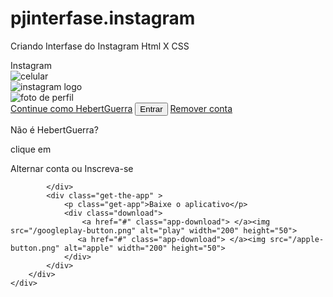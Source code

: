 # pjinterfase.instagram
Criando Interfase do Instagram Html X CSS
<!DOCTYPE html>
<html lang="PT">
<head>
    <meta charset="UTF-8">
    <meta name="viewport" content="width=device-width, initial-scale=1.0">
 <link rel="stylesheet" href="estilo.css">
 <título>Instagram</título>
</head>

<body>
 <div class="instagram-wrapper" >
     <div class="instagram-phone" >
         <img src="/instagram-celular.png" alt="celular">
    </div>
        <div class="instagram-continue">
            <div class="group">
                <img src="/instagram-logo.png" class="instagram-logo" alt="instagram logo">
                <div class="profile-photo">
                    <img src="/279051046_501963858338930_8127175138731213075_n.jpg" alt="foto de perfil">
                </div>
                <a href="#" class="instagram-login">Continue como HebertGuerra</a> <button>Entrar</button>
                <a href="#" class="instagram-logout">Remover conta</a>
            </div>
            <div class="group">
                <p class="não-conta", >Não é HebertGuerra? </p>
                <p class="não-conta", >clique em</p>
                <span class="link-blue">Alternar conta</span><a href=""></a>
                                    ou
                <span class="link-blue">Inscreva-se</span>
                
            </div>
            <div class="get-the-app" >
                <p class="get-app">Baixe o aplicativo</p>
                <div class="download">
                    <a href="#" class="app-download"> </a><img src="/googleplay-button.png" alt="play" width="200" height="50">
                   <a href="#" class="app-download"> </a><img src="/apple-button.png" alt="apple" width="200" height="50">
                </div>
            </div>
        </div>
    </div>
</body>
</html> 
